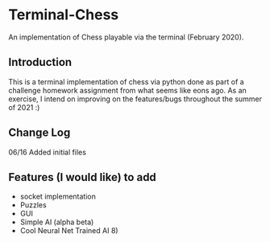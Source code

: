 # Terminal-Chess
An implementation of Chess playable via the terminal (February 2020).


## Introduction
This is a terminal implementation of chess via python done as part of a challenge homework assignment from what seems like eons ago. As an exercise, I intend on improving on the features/bugs throughout the summer of 2021 :)

## Change Log

06/16 Added initial files

## Features (I would like) to add 

- socket implementation
- Puzzles
- GUI
- Simple AI (alpha beta)
- Cool Neural Net Trained AI 8)



